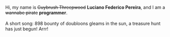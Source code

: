 Hi, my name is ~~Guybrush Threepwood~~ **Luciano Federico Pereira**, and I am a ~~wannabe pirate~~ **programmer**.<br><br>A short song: 898 bounty of doubloons gleams in the sun, a treasure hunt has just begun! Arrr!
